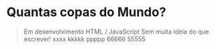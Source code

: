 # Quantas copas do Mundo?
> Em desenvolvimento
> HTML / JavaScript
> Sem muita ideia do que escrever!
>xxxx
>kkkkk
>ppppp
>66666
>55555


